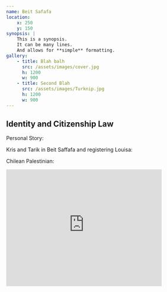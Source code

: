 ```yaml
---
name: Beit Safafa
location:
    x: 250
    y: 150
synopsis: |
    This is a synopsis.
    It can be many lines.
    And allows for **simple** formatting.
gallery:
    - title: Blah balh
      src: /assets/images/cover.jpg
      h: 1200
      w: 900
    - title: Second Blah
      src: /assets/images/Turknip.jpg
      h: 1200
      w: 900
---
```


## Identity and Citizenship Law ##

Personal Story: 

Kris and Tarik in Beit Saffafa and registering Louisa:

Chilean Palestinian: 


<iframe width="420" height="315" src="https://www.youtube.com/embed/diaCHYO7haY" frameborder="0" allowfullscreen></iframe>

